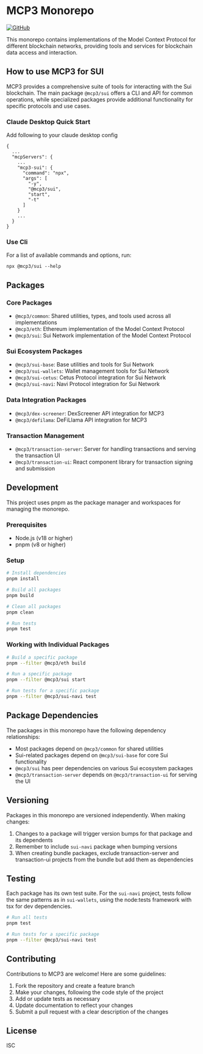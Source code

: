 # MCP3 Monorepo

[![GitHub](https://img.shields.io/badge/github-%23121011.svg?style=for-the-badge&logo=github&logoColor=white)](https://github.com/sentioxyz/mcp3)


This monorepo contains implementations of the Model Context Protocol for different blockchain networks, providing tools and services for blockchain data access and interaction.

## How to use MCP3 for SUI

MCP3 provides a comprehensive suite of tools for interacting with the Sui blockchain. The main package `@mcp3/sui` offers a CLI and API for common operations, while specialized packages provide additional functionality for specific protocols and use cases.

### Claude Desktop Quick Start

Add following to your claude desktop config 
```
{
  ...
  "mcpServers": {
    ...
    "mcp3-sui": {
      "command": "npx",
      "args": [
        "-y",
        "@mcp3/sui",
        "start",
        "-t"
      ]
    }
    ...
  }
}
```

### Use Cli

For a list of available commands and options, run:
```
npx @mcp3/sui --help
```


## Packages

### Core Packages
- `@mcp3/common`: Shared utilities, types, and tools used across all implementations
- `@mcp3/eth`: Ethereum implementation of the Model Context Protocol
- `@mcp3/sui`: Sui Network implementation of the Model Context Protocol

### Sui Ecosystem Packages
- `@mcp3/sui-base`: Base utilities and tools for Sui Network
- `@mcp3/sui-wallets`: Wallet management tools for Sui Network
- `@mcp3/sui-cetus`: Cetus Protocol integration for Sui Network
- `@mcp3/sui-navi`: Navi Protocol integration for Sui Network

### Data Integration Packages
- `@mcp3/dex-screener`: DexScreener API integration for MCP3
- `@mcp3/defilama`: DeFiLlama API integration for MCP3

### Transaction Management
- `@mcp3/transaction-server`: Server for handling transactions and serving the transaction UI
- `@mcp3/transaction-ui`: React component library for transaction signing and submission

## Development

This project uses pnpm as the package manager and workspaces for managing the monorepo.

### Prerequisites

- Node.js (v18 or higher)
- pnpm (v8 or higher)

### Setup

```bash
# Install dependencies
pnpm install

# Build all packages
pnpm build

# Clean all packages
pnpm clean

# Run tests
pnpm test
```

### Working with Individual Packages

```bash
# Build a specific package
pnpm --filter @mcp3/eth build

# Run a specific package
pnpm --filter @mcp3/sui start

# Run tests for a specific package
pnpm --filter @mcp3/sui-navi test
```

## Package Dependencies

The packages in this monorepo have the following dependency relationships:

- Most packages depend on `@mcp3/common` for shared utilities
- Sui-related packages depend on `@mcp3/sui-base` for core Sui functionality
- `@mcp3/sui` has peer dependencies on various Sui ecosystem packages
- `@mcp3/transaction-server` depends on `@mcp3/transaction-ui` for serving the UI

## Versioning

Packages in this monorepo are versioned independently. When making changes:

1. Changes to a package will trigger version bumps for that package and its dependents
2. Remember to include `sui-navi` package when bumping versions
3. When creating bundle packages, exclude transaction-server and transaction-ui projects from the bundle but add them as dependencies

## Testing

Each package has its own test suite. For the `sui-navi` project, tests follow the same patterns as in `sui-wallets`, using the node:tests framework with tsx for dev dependencies.

```bash
# Run all tests
pnpm test

# Run tests for a specific package
pnpm --filter @mcp3/sui-navi test
```


## Contributing

Contributions to MCP3 are welcome! Here are some guidelines:

1. Fork the repository and create a feature branch
2. Make your changes, following the code style of the project
3. Add or update tests as necessary
4. Update documentation to reflect your changes
5. Submit a pull request with a clear description of the changes

## License

ISC
